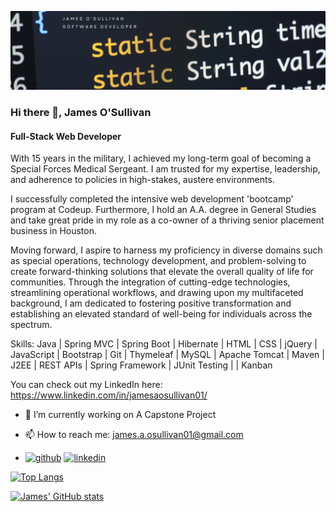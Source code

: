 ![Design and Development](https://github.com/JamesOSullivan01/JamesOSullivan01/blob/main/profile_banner.jpeg)

### Hi there 👋, James O'Sullivan
#### Full-Stack Web Developer
With 15 years in the military, I achieved my long-term goal of becoming a Special Forces Medical Sergeant. I am trusted for my expertise, leadership, and adherence to policies in high-stakes, austere environments.

I successfully completed the intensive web development 'bootcamp' program at Codeup. Furthermore, I hold an A.A. degree in General Studies and take great pride in my role as a co-owner of a thriving senior placement business in Houston.

Moving forward, I aspire to harness my proficiency in diverse domains such as special operations, technology development, and problem-solving to create forward-thinking solutions that elevate the overall quality of life for communities. Through the integration of cutting-edge technologies, streamlining operational workflows, and drawing upon my multifaceted background, I am dedicated to fostering positive transformation and establishing an elevated standard of well-being for individuals across the spectrum.

Skills: Java | Spring MVC | Spring Boot | Hibernate | HTML | CSS | jQuery | JavaScript | Bootstrap | Git | Thymeleaf | MySQL | Apache Tomcat | Maven | J2EE | REST APIs | Spring Framework | JUnit Testing | | Kanban

You can check out my LinkedIn here: https://www.linkedin.com/in/jamesaosullivan01/

- 🔭 I’m currently working on A Capstone Project 
- 📫 How to reach me: james.a.osullivan01@gmail.com

- [<img src='https://cdn.jsdelivr.net/npm/simple-icons@3.0.1/icons/github.svg' alt='github' height='40'>](https://github.com/JamesOSullivan01)  [<img src='https://cdn.jsdelivr.net/npm/simple-icons@3.0.1/icons/linkedin.svg' alt='linkedin' height='40'>](https://www.linkedin.com/in/jamesaosullivan01/)  

[![Top Langs](https://github-readme-stats.vercel.app/api/top-langs/?username=JamesOSullivan01)](https://github.com/anuraghazra/github-readme-stats)

[![James' GitHub stats](https://github-readme-stats.vercel.app/api?username=JamesOSullivan01)](https://github.com/JamesOSullivan01/github-readme-stats)

